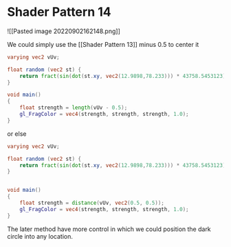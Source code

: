 # Shader Pattern 14

![[Pasted image 20220902162148.png]]

We could simply use the [[Shader Pattern 13]] minus 0.5 to center it
```glsl
varying vec2 vUv;

float random (vec2 st) {
    return fract(sin(dot(st.xy, vec2(12.9898,78.233))) * 43758.5453123);
}

void main()
{
    float strength = length(vUv - 0.5);
    gl_FragColor = vec4(strength, strength, strength, 1.0);
}
```

or else

```glsl
varying vec2 vUv;

float random (vec2 st) {
    return fract(sin(dot(st.xy, vec2(12.9898,78.233))) * 43758.5453123);
}


void main()
{
    float strength = distance(vUv, vec2(0.5, 0.5));
    gl_FragColor = vec4(strength, strength, strength, 1.0);
}
```

The later method have more control in which we could position the dark circle into any location. 

